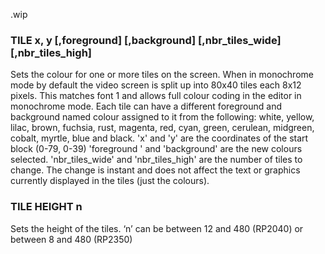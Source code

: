 .wip


### TILE x, y [,foreground] [,background] [,nbr_tiles_wide] [,nbr_tiles_high]

Sets the colour for one or more tiles on the screen. When in monochrome mode by default the video screen is split up into 80x40 tiles each 8x12 pixels. This matches font 1 and allows full colour coding in the editor in monochrome mode. Each tile can have a different foreground and background named colour assigned to it from the following: white, yellow, lilac, brown, fuchsia, rust, magenta, red, cyan, green, cerulean, midgreen, cobalt, myrtle, blue and black. 'x' and 'y' are the coordinates of the start block (0-79, 0-39) 'foreground ' and 'background' are the new colours selected. 'nbr_tiles_wide' and 'nbr_tiles_high' are the number of tiles to change. The change is instant and does not affect the text or graphics currently displayed in the tiles (just the colours).

### TILE HEIGHT n

Sets the height of the tiles. ‘n’ can be between 12 and 480 (RP2040) or between 8 and 480 (RP2350)